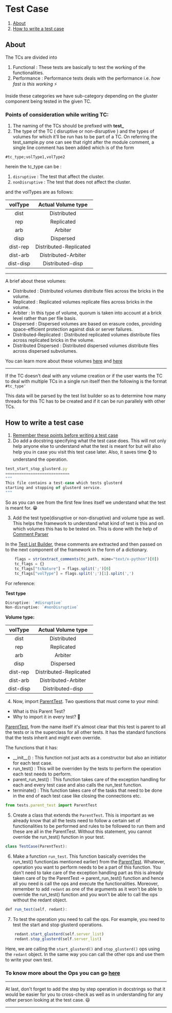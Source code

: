 # Test Case

1. [About](#about)
2. [How to write a test case](#how-to-write-a-test-case)

## About
The TCs are divided into
1. Functional : These tests are basically to test the working of the functionalities.
2. Performance : Performance tests deals with the performance i.e. *how fast is this working* :zap:

Inside these categories we have sub-category depending on the gluster
component being tested in the given TC.

### Points of consideration while writing TC:
1. The naming of the TCs should be prefixed with **test_**
2. The type of the TC ( disruptive or non-disruptive ) and the
types of volumes for which it'll be run has to be part of a TC. On referring
the test_sample.py one can see that right after the module comment, a single
line comment has been added which is of the form

`#tc_type;volType1,volType2`

herein the tc_type can be :
1. `disruptive` : The test that affect the cluster.
2. `nonDisruptive` : The test that does not affect the cluster.

and the volTypes are as follows:

| volType | Actual Volume type |
| :-----: | :----------------: |
|  dist   |  Distributed       |
|  rep    |  Replicated        |
|  arb    |  Arbiter           |
|  disp   |  Dispersed         |
|  dist-rep | Distributed-Replicated |
|  dist-arb | Distributed-Arbiter |
|  dist-disp | Distributed-disp |

---
A brief about these volumes:
* Distributed : Distributed volumes distribute files across the bricks in the volume. 
* Replicated :  Replicated volumes replicate files across bricks in the volume.
* Arbiter : In this type of volume, quorum is taken into account at a brick level rather than per file basis. 
* Dispersed : Dispersed volumes are based on erasure codes, providing space-efficient protection against disk or server failures. 
* Distributed-Replicated : Distributed replicated volumes distribute files across replicated bricks in the volume.
* Distributed Dispersed : Distributed dispersed volumes distribute files across dispersed subvolumes.

You can learn more about these volumes [here](https://docs.gluster.org/en/latest/Administrator-Guide/Setting-Up-Volumes/) and [here](https://docs.gluster.org/en/latest/Administrator-Guide/Thin-Arbiter-Volumes/)

---

If the TC doesn't deal with any volume creation or if the user wants the TC
to deal with multiple TCs in a single run itself then the following is the
format
`#tc_type'`

This data will be parsed by the test list builder so as to determine how many
threads for this TC has to be created and if it can be run parallely with other
TCs.


## How to write a test case

1. [Remember these points before writing a test case](#points-of-consideration-while-writing-tc)
2. Do add a docstring specifying what the test case does. This will not only 
help anyone else to understand what the test is meant for but will also help 
you in case you visit this test case later. Also, it saves time :watch: to understand the operation. 
```js
test_start_stop_glusterd.py
============================
"""
This file contains a test-case which tests glusterd
starting and stopping of glusterd service.
"""

```
So as you can see from the first few lines itself we understand what the test is meant for. :grin:

3. Add the test type(disruptive or non-disruptive) and volume type as well. This helps the framework to understand what kind of test is this and on which volumes this has to be tested on. This is done with the help of [Comment Parser](https://pypi.org/project/comment-parser/#:~:text=Python%20module%20used%20to%20extract,code%20files%20of%20various%20types.)

In the [Test List Builder](https://github.com/srijan-sivakumar/redant/blob/main/core/test_list_builder.py), these comments are extracted and then passed on to the next component of the framework in the form of a dictionary.
```js
    flags = str(extract_comments(tc_path, mime="text/x-python")[0])
    tc_flags = {}
    tc_flags["tcNature"] = flags.split(';')[0]
    tc_flags["volType"] = flags.split(';')[1].split(',')
```

For reference:

**Test type**

```js
Disruptive: `#disruptive`
Non-disruptive: `#nonDisruptive`
```

**Volume type:**

| volType | Actual Volume type |
| :-----: | :----------------: |
|  dist   |  Distributed       |
|  rep    |  Replicated        |
|  arb    |  Arbiter           |
|  disp   |  Dispersed         |
|  dist-rep | Distributed-Replicated |
|  dist-arb | Distributed-Arbiter |
|  dist-disp | Distributed-disp |


4. Now, import [ParentTest](https://github.com/srijan-sivakumar/redant/blob/main/tests/parent_test.py). Two questions that must come to your mind:
- What is this Parent Test?
- Why to import it in every test? :space_invader:

[ParentTest](https://github.com/srijan-sivakumar/redant/blob/main/tests/parent_test.py), from the name itself it's almost clear that this test is parent to all the tests or is the superclass for all other tests. It has the standard functions that the tests inherit and might even override.

The functions that it has:
* \_\_init\_\_() : This function not just acts as a constructor but also an initiator for each test case.
* run_test() : This will be overriden by the tests to perform the operation each test needs to perform.
* parent_run_test() : This function takes care of the exception handling for each and every test case and also calls the run_test function.
* terminate() : This function takes care of the tasks that need to be done in the end of each test case like closing the connections etc.

```js
from tests.parent_test import ParentTest
```

5. Create a class that extends the `ParentTest`. This is important as we already know that all the tests need to follow a certain set of functionalities to be performed and rules to be followed to run them and these are all in the ParentTest. Without this statement, you cannot override the run_test() function in your test.
```js
class TestCase(ParentTest):
```

6. Make a function `run_test`. This function basically overrides the run_test() function(as mentioned earlier) from the [ParentTest](https://github.com/srijan-sivakumar/redant/blob/main/tests/parent_test.py). Whatever, operation you want to perform needs to be a part of this function. You don't need to take care of the exception handling part as this is already taken care of by the ParentTest -> parent_run_test() function and hence all you need is call the ops and execute the functionalities. Moreover, remember to add `redant` as one of the arguments as it won't be able to override the run_test() function and you won't be able to call the ops without the redant object.

```js
def run_test(self, redant):
```
7. To test the operation you need to call the ops. For example, you need to test the start and stop glusterd operations.
```js
    redant.start_glusterd(self.server_list)
    redant.stop_glusterd(self.server_list)
```
Here, we are calling the `start_glusterd()` and `stop_glusterd()` ops using the `redant` object.
In the same way you can call the other ops and use them to write your own test.

### To know more about the Ops you can go [here](https://github.com/srijan-sivakumar/redant/blob/main/support/ops/OPS_README.md)

---

At last, don't forget to add the step by step operation in docstrings so that it would be easier for you to cross-check as well as in understanding for any other person looking at the test case. :smiley:

---
